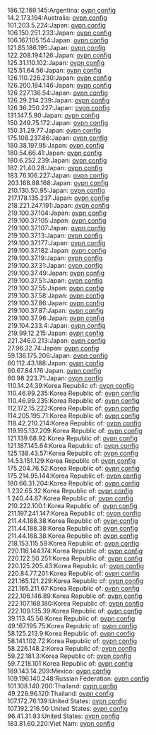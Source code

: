 186.12.169.145:Argentina: [ovpn config](vpn/186_12_169_145.ovpn)  
14.2.173.194:Australia: [ovpn config](vpn/14_2_173_194.ovpn)  
101.203.5.224:Japan: [ovpn config](vpn/101_203_5_224.ovpn)  
106.150.251.233:Japan: [ovpn config](vpn/106_150_251_233.ovpn)  
106.167.105.154:Japan: [ovpn config](vpn/106_167_105_154.ovpn)  
121.85.186.195:Japan: [ovpn config](vpn/121_85_186_195.ovpn)  
122.208.194.126:Japan: [ovpn config](vpn/122_208_194_126.ovpn)  
125.31.110.102:Japan: [ovpn config](vpn/125_31_110_102.ovpn)  
125.51.64.56:Japan: [ovpn config](vpn/125_51_64_56.ovpn)  
126.110.226.230:Japan: [ovpn config](vpn/126_110_226_230.ovpn)  
126.200.184.146:Japan: [ovpn config](vpn/126_200_184_146.ovpn)  
126.227.136.54:Japan: [ovpn config](vpn/126_227_136_54.ovpn)  
126.29.214.239:Japan: [ovpn config](vpn/126_29_214_239.ovpn)  
126.36.250.227:Japan: [ovpn config](vpn/126_36_250_227.ovpn)  
131.147.5.90:Japan: [ovpn config](vpn/131_147_5_90.ovpn)  
150.249.75.172:Japan: [ovpn config](vpn/150_249_75_172.ovpn)  
150.31.29.77:Japan: [ovpn config](vpn/150_31_29_77.ovpn)  
175.108.237.86:Japan: [ovpn config](vpn/175_108_237_86.ovpn)  
180.38.197.95:Japan: [ovpn config](vpn/180_38_197_95.ovpn)  
180.54.66.41:Japan: [ovpn config](vpn/180_54_66_41.ovpn)  
180.6.252.239:Japan: [ovpn config](vpn/180_6_252_239.ovpn)  
182.21.40.28:Japan: [ovpn config](vpn/182_21_40_28.ovpn)  
183.76.106.227:Japan: [ovpn config](vpn/183_76_106_227.ovpn)  
203.168.88.168:Japan: [ovpn config](vpn/203_168_88_168.ovpn)  
210.130.50.95:Japan: [ovpn config](vpn/210_130_50_95.ovpn)  
217.178.135.237:Japan: [ovpn config](vpn/217_178_135_237.ovpn)  
218.221.247.191:Japan: [ovpn config](vpn/218_221_247_191.ovpn)  
219.100.37.104:Japan: [ovpn config](vpn/219_100_37_104.ovpn)  
219.100.37.105:Japan: [ovpn config](vpn/219_100_37_105.ovpn)  
219.100.37.107:Japan: [ovpn config](vpn/219_100_37_107.ovpn)  
219.100.37.13:Japan: [ovpn config](vpn/219_100_37_13.ovpn)  
219.100.37.177:Japan: [ovpn config](vpn/219_100_37_177.ovpn)  
219.100.37.182:Japan: [ovpn config](vpn/219_100_37_182.ovpn)  
219.100.37.19:Japan: [ovpn config](vpn/219_100_37_19.ovpn)  
219.100.37.31:Japan: [ovpn config](vpn/219_100_37_31.ovpn)  
219.100.37.49:Japan: [ovpn config](vpn/219_100_37_49.ovpn)  
219.100.37.51:Japan: [ovpn config](vpn/219_100_37_51.ovpn)  
219.100.37.55:Japan: [ovpn config](vpn/219_100_37_55.ovpn)  
219.100.37.58:Japan: [ovpn config](vpn/219_100_37_58.ovpn)  
219.100.37.86:Japan: [ovpn config](vpn/219_100_37_86.ovpn)  
219.100.37.87:Japan: [ovpn config](vpn/219_100_37_87.ovpn)  
219.100.37.96:Japan: [ovpn config](vpn/219_100_37_96.ovpn)  
219.104.233.4:Japan: [ovpn config](vpn/219_104_233_4.ovpn)  
219.99.12.215:Japan: [ovpn config](vpn/219_99_12_215.ovpn)  
221.246.0.213:Japan: [ovpn config](vpn/221_246_0_213.ovpn)  
27.96.32.74:Japan: [ovpn config](vpn/27_96_32_74.ovpn)  
59.136.175.206:Japan: [ovpn config](vpn/59_136_175_206.ovpn)  
60.112.43.188:Japan: [ovpn config](vpn/60_112_43_188.ovpn)  
60.67.84.176:Japan: [ovpn config](vpn/60_67_84_176.ovpn)  
60.98.223.71:Japan: [ovpn config](vpn/60_98_223_71.ovpn)  
110.14.24.39:Korea Republic of: [ovpn config](vpn/110_14_24_39.ovpn)  
110.46.99.235:Korea Republic of: [ovpn config](vpn/110_46_99_235.ovpn)  
110.46.99.235:Korea Republic of: [ovpn config](vpn/110_46_99_235.ovpn)  
112.172.15.222:Korea Republic of: [ovpn config](vpn/112_172_15_222.ovpn)  
114.205.195.71:Korea Republic of: [ovpn config](vpn/114_205_195_71.ovpn)  
118.42.210.214:Korea Republic of: [ovpn config](vpn/118_42_210_214.ovpn)  
119.195.137.209:Korea Republic of: [ovpn config](vpn/119_195_137_209.ovpn)  
121.139.68.92:Korea Republic of: [ovpn config](vpn/121_139_68_92.ovpn)  
121.187.145.64:Korea Republic of: [ovpn config](vpn/121_187_145_64.ovpn)  
125.138.43.57:Korea Republic of: [ovpn config](vpn/125_138_43_57.ovpn)  
14.53.151.129:Korea Republic of: [ovpn config](vpn/14_53_151_129.ovpn)  
175.204.76.52:Korea Republic of: [ovpn config](vpn/175_204_76_52.ovpn)  
175.214.95.144:Korea Republic of: [ovpn config](vpn/175_214_95_144.ovpn)  
180.66.31.204:Korea Republic of: [ovpn config](vpn/180_66_31_204.ovpn)  
1.232.65.32:Korea Republic of: [ovpn config](vpn/1_232_65_32.ovpn)  
1.240.44.87:Korea Republic of: [ovpn config](vpn/1_240_44_87.ovpn)  
210.222.100.1:Korea Republic of: [ovpn config](vpn/210_222_100_1.ovpn)  
211.197.241.147:Korea Republic of: [ovpn config](vpn/211_197_241_147.ovpn)  
211.44.188.38:Korea Republic of: [ovpn config](vpn/211_44_188_38.ovpn)  
211.44.188.38:Korea Republic of: [ovpn config](vpn/211_44_188_38.ovpn)  
211.44.188.38:Korea Republic of: [ovpn config](vpn/211_44_188_38.ovpn)  
218.153.115.59:Korea Republic of: [ovpn config](vpn/218_153_115_59.ovpn)  
220.116.144.174:Korea Republic of: [ovpn config](vpn/220_116_144_174.ovpn)  
220.122.50.251:Korea Republic of: [ovpn config](vpn/220_122_50_251.ovpn)  
220.125.205.43:Korea Republic of: [ovpn config](vpn/220_125_205_43.ovpn)  
220.84.77.201:Korea Republic of: [ovpn config](vpn/220_84_77_201.ovpn)  
221.165.121.229:Korea Republic of: [ovpn config](vpn/221_165_121_229.ovpn)  
221.165.211.67:Korea Republic of: [ovpn config](vpn/221_165_211_67.ovpn)  
222.106.146.89:Korea Republic of: [ovpn config](vpn/222_106_146_89.ovpn)  
222.107.168.180:Korea Republic of: [ovpn config](vpn/222_107_168_180.ovpn)  
222.109.135.39:Korea Republic of: [ovpn config](vpn/222_109_135_39.ovpn)  
39.113.45.56:Korea Republic of: [ovpn config](vpn/39_113_45_56.ovpn)  
49.167.195.75:Korea Republic of: [ovpn config](vpn/49_167_195_75.ovpn)  
58.125.213.9:Korea Republic of: [ovpn config](vpn/58_125_213_9.ovpn)  
58.141.102.72:Korea Republic of: [ovpn config](vpn/58_141_102_72.ovpn)  
58.226.148.2:Korea Republic of: [ovpn config](vpn/58_226_148_2.ovpn)  
59.22.181.3:Korea Republic of: [ovpn config](vpn/59_22_181_3.ovpn)  
59.7.218.101:Korea Republic of: [ovpn config](vpn/59_7_218_101.ovpn)  
189.143.14.209:Mexico: [ovpn config](vpn/189_143_14_209.ovpn)  
109.196.140.248:Russian Federation: [ovpn config](vpn/109_196_140_248.ovpn)  
101.108.140.200:Thailand: [ovpn config](vpn/101_108_140_200.ovpn)  
49.228.96.120:Thailand: [ovpn config](vpn/49_228_96_120.ovpn)  
107.172.76.139:United States: [ovpn config](vpn/107_172_76_139.ovpn)  
107.192.216.50:United States: [ovpn config](vpn/107_192_216_50.ovpn)  
96.41.31.93:United States: [ovpn config](vpn/96_41_31_93.ovpn)  
183.81.60.220:Viet Nam: [ovpn config](vpn/183_81_60_220.ovpn)  

